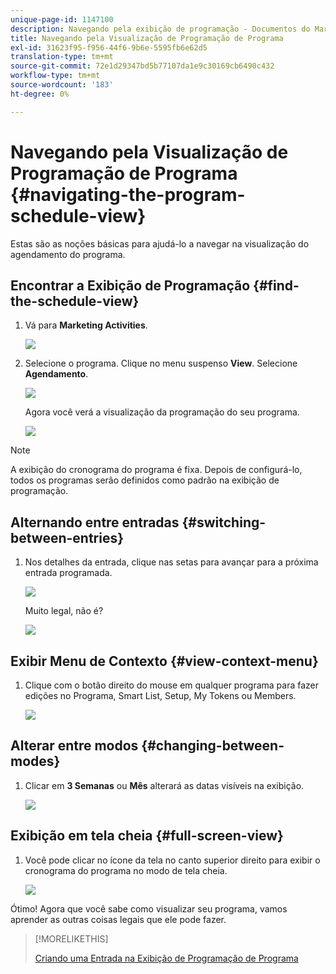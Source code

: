 ```yaml
---
unique-page-id: 1147100
description: Navegando pela exibição de programação - Documentos do Marketo - Documentação do produto
title: Navegando pela Visualização de Programação de Programa
exl-id: 31623f95-f956-44f6-9b6e-5595fb6e62d5
translation-type: tm+mt
source-git-commit: 72e1d29347bd5b77107da1e9c30169cb6490c432
workflow-type: tm+mt
source-wordcount: '183'
ht-degree: 0%

---
```


# Navegando pela Visualização de Programação de Programa {#navigating-the-program-schedule-view}

Estas são as noções básicas para ajudá-lo a navegar na visualização do agendamento do programa.

## Encontrar a Exibição de Programação {#find-the-schedule-view}

1. Vá para **Marketing Activities**.

   ![](assets/login-marketing-activities.png)

1. Selecione o programa. Clique no menu suspenso **View**. Selecione **Agendamento**.

   ![](assets/image2014-9-17-11-3a38-3a3.png)

   Agora você verá a visualização da programação do seu programa.

   ![](assets/image2014-9-17-11-3a38-3a14.png)

>[!NOTE]
>
>A exibição do cronograma do programa é fixa. Depois de configurá-lo, todos os programas serão definidos como padrão na exibição de programação.

## Alternando entre entradas {#switching-between-entries}

1. Nos detalhes da entrada, clique nas setas para avançar para a próxima entrada programada.

   ![](assets/image2014-9-17-11-3a38-3a54.png)

   Muito legal, não é?

   ![](assets/image2014-9-17-11-3a39-3a10.png)

## Exibir Menu de Contexto {#view-context-menu}

1. Clique com o botão direito do mouse em qualquer programa para fazer edições no Programa, Smart List, Setup, My Tokens ou Members.

   ![](assets/image2014-9-17-11-3a39-3a59.png)

## Alterar entre modos {#changing-between-modes}

1. Clicar em **3 Semanas** ou **Mês** alterará as datas visíveis na exibição.

   ![](assets/image2014-9-17-11-3a40-3a19.png)

## Exibição em tela cheia {#full-screen-view}

1. Você pode clicar no ícone da tela no canto superior direito para exibir o cronograma do programa no modo de tela cheia.

   ![](assets/image2014-9-17-11-3a40-3a45.png)

Ótimo! Agora que você sabe como visualizar seu programa, vamos aprender as outras coisas legais que ele pode fazer.

>[!MORELIKETHIS]
>
>[Criando uma Entrada na Exibição de Programação de Programa](/help/marketo/product-docs/core-marketo-concepts/programs/program-schedule-view/creating-an-entry-in-the-program-schedule-view.md)
